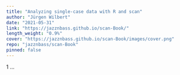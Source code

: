 ```yaml
---
title: "Analyzing single-case data with R and scan"
author: "Jürgen Wilbert"
date: "2021-05-31"
link: "https://jazznbass.github.io/scan-Book/"
length_weight: "0.9%"
cover: "https://jazznbass.github.io/scan-Book/images/cover.png"
repo: "jazznbass/scan-Book"
pinned: false
---
```


1 ...
